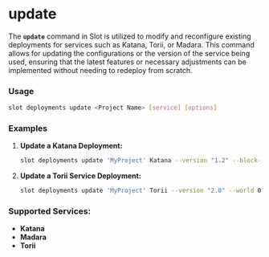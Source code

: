 # update

The **`update`** command in Slot is utilized to modify and reconfigure existing deployments for services such as Katana, Torii, or Madara. This command allows for updating the configurations or the version of the service being used, ensuring that the latest features or necessary adjustments can be implemented without needing to redeploy from scratch.

### **Usage**

```sh
slot deployments update <Project Name> [service] [options]
```

### **Examples**

1. **Update a Katana Deployment:**
    
    ```sh
    slot deployments update 'MyProject' Katana --version "1.2" --block-time 12
    ```
    
2. **Update a Torii Service Deployment:**
    
    ```sh
    slot deployments update 'MyProject' Torii --version "2.0" --world 0x4fa481f41522b90b3684ecfab7650c259a76387fab9c380b7a959e3d4ac70f
    ```

### **Supported Services:**

- **Katana**
- **Madara**
- **Torii**